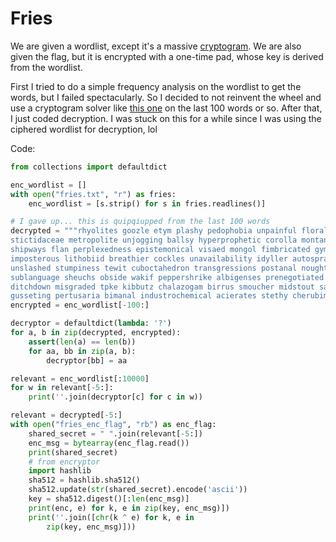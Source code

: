 # Fries

We are given a wordlist, except it's a massive [cryptogram](https://en.wikipedia.org/wiki/Cryptogram). We are also given the flag, but it is encrypted with a one-time pad,
whose key is derived from the wordlist.

First I tried to do a simple frequency analysis on the wordlist to get the words, but I failed spectacularly. So I decided to not reinvent the wheel and use a cryptogram solver like [this one](https://www.quipqiup.com/) on the last 100 words or so. After that, I just coded decryption. I was stuck on this for a while since I was using the ciphered wordlist for decryption, lol

Code:
```python
from collections import defaultdict

enc_wordlist = []
with open("fries.txt", "r") as fries:
    enc_wordlist = [s.strip() for s in fries.readlines()]

# I gave up... this is quipqiupped from the last 100 words
decrypted = """rhyolites goozle etym plashy pedophobia unpainful floralize slabs cartmaking frenchman newsprint histiophorus larked
stictidaceae metropolite unjogging ballsy hyperprophetic corolla montanas overcrowdedly alnagership stackhousiaceae wargus ravens
shipways flan perplexedness epistemonical visaed mongol fimbricated gymmal syndeses indictional livening geneticism wehee dringle
imposterous lithobiid breathier cockles unavailability idyller autospray prussianize amidols biochron hawing breezed aliyah
unslashed stumpiness tewit cuboctahedron transgressions postanal noughtly osmotherapy nominators lagenae ungabled macabre
sublanguage sheuchs obside wakif peppershrike albigenses prenegotiated unaffiliated interjugal supernumeraryship noosers arne
ditchdown misgraded tpke kibbutz chalazogam birrus smoucher midstout sabbatean chymia dromic rewear nonfunded compurgatorial
gusseting pertusaria bimanal industrochemical acierates stethy cherubimical nontarnishing achoke bechirp""".split()
encrypted = enc_wordlist[-100:]

decryptor = defaultdict(lambda: '?')
for a, b in zip(decrypted, encrypted):
    assert(len(a) == len(b))
    for aa, bb in zip(a, b):
        decryptor[bb] = aa

relevant = enc_wordlist[:10000]
for w in relevant[-5:]:
    print(''.join(decryptor[c] for c in w))

relevant = decrypted[-5:]
with open("fries_enc_flag", "rb") as enc_flag:
    shared_secret = " ".join(relevant[-5:])
    enc_msg = bytearray(enc_flag.read())
    print(shared_secret)
    # from encryptor
    import hashlib
    sha512 = hashlib.sha512()
    sha512.update(str(shared_secret).encode('ascii'))
    key = sha512.digest()[:len(enc_msg)]
    print(enc, e) for k, e in zip(key, enc_msg)])
    print(''.join([chr(k ^ e) for k, e in
        zip(key, enc_msg)]))

```
